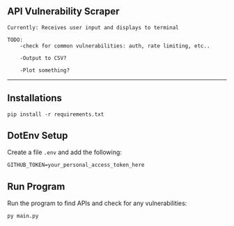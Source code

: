 **API Vulnerability Scraper**
-------------------------------
    Currently: Receives user input and displays to terminal
  
    TODO: 
        -check for common vulnerabilities: auth, rate limiting, etc..

        -Output to CSV? 

        -Plot something?

-------------------------------


## Installations

```
pip install -r requirements.txt
```

## DotEnv Setup

Create a file `.env` and add the following:

```
GITHUB_TOKEN=your_personal_access_token_here
```

## Run Program

Run the program to find APIs and check for any vulnerabilities:

```
py main.py
```